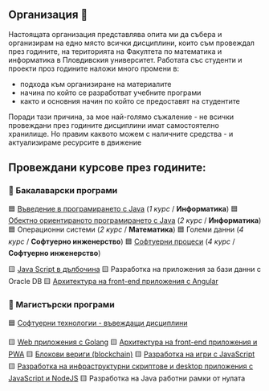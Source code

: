 ## Организация 👋

Настоящата организация представлява опита ми да събера и организирам на едно място всички дисциплини, които съм провеждал през годините, на територията на Факултета по математика и информатика в Пловдивския университет.
Работата със студенти и проекти проз годините наложи много промени в:
- подхода към организиране на материалите
- начина по който се разработват учебните програми
- както и основния начин по който се предоставят на студентите

Поради тази причина, за мое най-голямо съжаление - не всички провеждани през годините дисциплини имат самостоятелно хранилище. Но правим каквото можем с наличните средства - и актуализираме ресурсите в движение

## **Провеждани курсове през годините:**

### 📙 Бакалаварски програми

🟦 [Въведение в програмирането с Java](https://github.com/mihail-petrov-courses-pu-fmi//java-intro) (_1 курс_ / **Информатика**)
🟦 [Обектно ориентираното програмирането с Java](https://github.com/mihail-petrov-courses-pu-fmi/java-oop)  (_2 курс_ / **Информатика**)
🟦 Операционни системи (_2 курс_ / **Математика**)
🟦 Големи данни (_4 курс_ / **Софтуерно инженерство**)
🟦 [Софтуерни процеси](https://github.com/mihail-petrov-courses-pu-fmi/software-processes) (_4 курс_ / **Софтуерно инженерство**)

🟨 [Java Script в дълбочина](https://github.com/mihail-petrov-courses-pu-fmi/js-in-dept)
🟨 Разработка на приложения за бази данни с Oracle DB
🟨 [Архитектура на front-end приложения с Angular](https://github.com/mihail-petrov-courses-pu-fmi/js-front-end-architecture-bachelor)

### 📘 Магистърски програми

🟦 [Софтуерни технологии - въвеждащи дисциплини](https://github.com/mihail-petrov-courses-pu-fmi/pu-fmi-master)

🟨 [Web приложения с Golang](https://github.com/mihail-petrov-courses-pu-fmi/golang-web-development-master)
🟨 [Архитектура на front-end приложения и PWA](https://github.com/mihail-petrov-courses-pu-fmi/js-front-end-arcitecture-master)
🟨 [Блокови вериги (blockchain)](https://github.com/mihail-petrov-courses-pu-fmi/blockchain) 
🟨 [Разработка на игри с JavaScript](https://github.com/mihail-petrov-courses-pu-fmi/js-game)
🟨 [Разработка на инфраструктурни скриптове и desktop приложения с JavaScript и NodeJS](https://github.com/mihail-petrov-courses-pu-fmi/js-infrastructure-scripts)
🟨 Разработка на Java работни рамки от нулата
